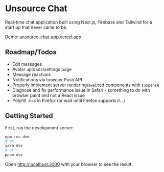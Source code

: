 # Unsource Chat

Real-time chat application built using Next.js, Firebase and Tailwind for a start up that never came to be.

Demo: [unsource-chat-app.vercel.app](https://unsource-chat-app.vercel.app/)

## Roadmap/Todos

- Edit messages
- Avatar uploads/settings page
- Message reactions
- Notifications via browser Push API
- Properly implement server rendering/`await`ed components with `suspense`
- Diagnose and fix performance issue in Safari - something to do with browser paint and not a React issue
- Polyfill `:has` in Firefox (or wait until Firefox supports it...)

## Getting Started

First, run the development server:

```bash
npm run dev
# or
yarn dev
# or
pnpm dev
```

Open [http://localhost:3000](http://localhost:3000) with your browser to see the result.
